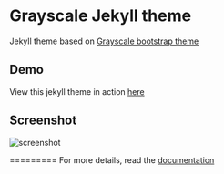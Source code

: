 Grayscale Jekyll theme
=========================

Jekyll theme based on [Grayscale bootstrap theme ](http://ajleonardi.github.io/grayscale-theme/)

## Demo
View this jekyll theme in action [here](https://jeromelachaud.github.io/grayscale-theme)

## Screenshot
![screenshot](https://raw.githubusercontent.com/jeromelachaud/grayscale-theme/master/screenshot.png)

=========
For more details, read the [documentation](http://jekyllrb.com/)
